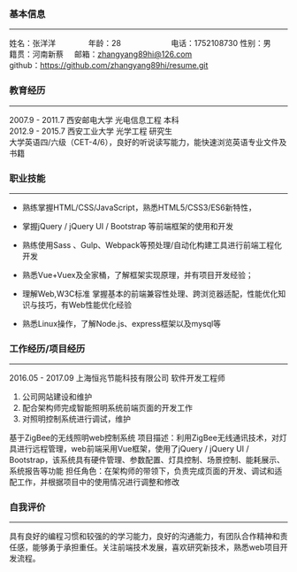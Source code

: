 
### 基本信息
---
> 

姓名：张洋洋               年龄：28                       电话：1752108730
性别：男                  籍贯：河南新蔡                  邮箱：zhangyang89hi@126.com  
github：https://github.com/zhangyang89hi/resume.git

### 教育经历
---
> 
2007.9 - 2011.7	西安邮电大学	光电信息工程	本科  
2012.9 - 2015.7	西安工业大学	光学工程	研究生  
大学英语四/六级（CET-4/6），良好的听说读写能力，能快速浏览英语专业文件及书籍

### 职业技能
---
+ 熟练掌握HTML/CSS/JavaScript，熟悉HTML5/CSS3/ES6新特性，

+ 掌握jQuery / jQuery UI / Bootstrap 等前端框架的使用和开发

+ 熟练使用Sass 、Gulp、Webpack等预处理/自动化构建工具进行前端工程化开发

+ 熟悉Vue+Vuex及全家桶，了解框架实现原理，并有项目开发经验；

+ 理解Web,W3C标准 掌握基本的前端兼容性处理、跨浏览器适配，性能优化知识与技巧，有Web性能优化经验

+ 熟悉Linux操作，了解Node.js、express框架以及mysql等
### 工作经历/项目经历
---
2016.05 - 2017.09          上海恒兆节能科技有限公司            软件开发工程师
1. 公司网站建设和维护
2. 配合架构师完成智能照明系统前端页面的开发工作
3. 对照明控制系统进行调试，维护

基于ZigBee的无线照明web控制系统
项目描述：利用ZigBee无线通讯技术，对灯具进行远程管理，web前端采用Vue框架，使用了jQuery / jQuery UI / Bootstrap，该系统具有硬件管理、参数配置、灯具控制、场景控制、能耗展示、系统报告等功能
担任角色：在架构师的带领下，负责完成页面的开发、调试和适配工作，并根据项目中的使用情况进行调整和修改

### 自我评价
---
具有良好的编程习惯和较强的的学习能力，良好的沟通能力，有团队合作精神和责任感，能够勇于承担重任。关注前端技术发展，喜欢研究新技术，熟悉web项目开发流程。
